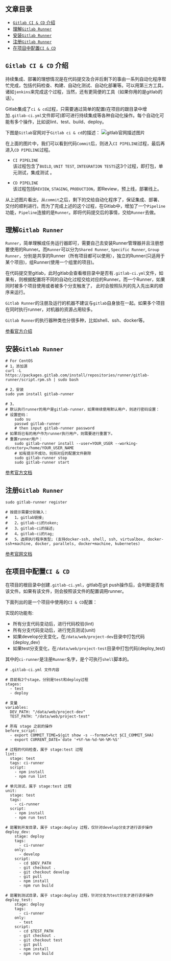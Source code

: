## 文章目录

<!-- toc -->

- [`Gitlab CI & CD` 介绍](#gitlab-ci--cd-%E4%BB%8B%E7%BB%8D)
- [理解`Gitlab Runner`](#%E7%90%86%E8%A7%A3gitlab-runner)
- [安装`Gitlab Runner`](#%E5%AE%89%E8%A3%85gitlab-runner)
- [注册`Gitlab Runner`](#%E6%B3%A8%E5%86%8Cgitlab-runner)
- [在项目中配置`CI & CD`](#%E5%9C%A8%E9%A1%B9%E7%9B%AE%E4%B8%AD%E9%85%8D%E7%BD%AEci--cd)

<!-- tocstop -->

## `Gitlab CI & CD` 介绍
持续集成、部署的理想情况是在代码提交及合并后剩下的事由一系列自动化程序帮忙完成，包括代码检查、构建、自动化测试、自动化部署等。可以用第三方工具，诸如`jenkins`来完成这个过程，当然，还有更简便的工具（如果你用的是gitlab的话）。


Gitlab集成了`ci & cd`过程，只需要通过简单的配置(在项目的跟目录中增加`.gitlab-ci.yml`文件即可)即可进行持续集成等各种自动化操作。每个自动化可能有多个操作，比如说lint、test、build、deploy。


下图是`Gitlab`官网对于`Gitlab ci & cd`的描述：
![gitlab官网描述图片](https://docs.gitlab.com/ee/ci/img/cicd_pipeline_infograph.png)


在上面的图片中，我们可以看到代码`Commit`后，则进入`CI PIPELINE`过程，最后再进入`CD PIPELINE`过程。  

- `CI PIPELINE`    
  该过程包含了`BUILD`, `UNIT TEST`, `INTEGRATION TESTS`这3个过程，即打包，单元测试，集成测试 。

- `CD PIPELINE`    
  该过程包括`REVIEW`, `STAGING`, `PRODUCTION`，即Review，预上线，部署线上。

从上述图片看出，从`commit`之后，剩下的交给自动化程序了，保证集成、部署、交付的顺利进行。而为了完成上述的这个过程，在Gitlab中，增加了一个`Pipeline`功能，`Pipeline`连接的是`Runner`。即将代码提交后的事情，交给`Runner`去做。

## 理解`Gitlab Runner`

`Runner`，简单理解成任务运行器即可，需要自己去安装Runner管理器并且注册想要使用的Runner。而`Runner`可以分为`Shared Runner`, `Specific Runner`, `Group Runner`，分别是共享的Runner（所有项目都可以使用），独立的Runner(只适用于某个项目)，组Runner(使用一个组里的项目)。

在代码提交至gitlab，此时gitlab会查看根目录中是否有`.gitlab-ci.yml`文件，如果有，则根据配置将不同的自动化过程交给对应的Runner。而一个Runner，如果同时被多个项目使用或者被多个分支触发了， 此时会按照队列的先入先出来的顺序来运行。 

`Gitlab Runner`的注册及运行的机器不建议与`gitlab`自身放在一起。如果多个项目在同时执行runner，对机器的资源占用较多。 

`Gitlab Runner`的执行器种类也分很多种，比如shell、ssh、docker等。

[参看官方介绍](https://docs.gitlab.com/ee/ci/runners/README.html)

## 安装`Gitlab Runner`

    # For CentOS
    # 1，添加源
    curl -L https://packages.gitlab.com/install/repositories/runner/gitlab-runner/script.rpm.sh | sudo bash

    # 2，安装
    sudo yum install gitlab-runner

    # 3，
    # 默认执行runner的用户是gitlab-runner，如果继续使用默认用户，则进行密码设置：
    # 设置密码：
        sudo su
        passwd gitlab-runner
        # then input gitlab-runner password
    # 如果将已有的用户作为runner执行用户，则需要进行重置下。
    # 重置runner用户：
        sudo gitlab-runner install --user=YOUR_USER --working-directory=/home/YOUR_USER_NAME
        # 如有提示不成功，则将对应的配置文件删除
        sudo gitlab-runner stop
        sudo gitlab-runner start

[参考官方文档](https://docs.gitlab.com/runner/install/linux-repository.html)

## 注册`Gitlab Runner`

    sudo gitlab-runner register

    # 按提示需要分别输入：
    #   1，gitlab链接;
    #   2，gitlab-ci的token;
    #   3，gitlab-ci的描述;
    #   4，gitlab-ci的tag;
    #   5，选择执行程序类型; (支持docker-ssh, shell, ssh, virtualbox, docker-ssh+machine, docker, parallels, docker+machine, kubernetes)


[参考官网文档](https://docs.gitlab.com/runner/register/index.html)


## 在项目中配置`CI & CD`
在项目的根目录中创建`.gitlab-ci.yml`，gitlab在git push操作后，会判断是否有该文件。如果有该文件，则会按照该文件的配置调用runner。

下面列出的是一个项目中使用的`CI & CD`配置：

实现的功能有:       

- 所有分支代码变动后，进行代码校验(lint)    
- 所有分支代码变动后，进行党员测试(unit)
- 如果develop分支变化，在`/data/web/project-dev`目录中打包代码(deploy_dev)
- 如果test分支变化，在`/data/web/project-test`目录中打包代码(deploy_test)    
        
其中的`ci-runner`是注册`Runner`名字，是个可执行`shell`脚本的。



    # .gitlab-ci.yml 文件内容

    # 目前有2个stage，分别是test和deploy过程
    stages:
      - test
      - deploy

    # 变量
    variables:
      DEV_PATH: "/data/web/project-dev"
      TEST_PATH: "/data/web/project-test"

    # 所有 stage 之前的操作
    before_script:
      - export COMMIT_TIME=$(git show -s --format=%ct $CI_COMMIT_SHA)
      - export CURRENT_DATE=`date '+%Y-%m-%d-%H-%M-%S'`

    # 过程的代码检查，属于 stage:test 过程
    lint:
      stage: test
      tags: ci-runner
      script: 
        - npm install
        - npm run lint

    # 单元测试，属于 stage:test 过程
    unit:
      stage: test
      tags:
        - ci-runner
      script:
        - npm install
        - npm run test

    # 部署到开发目录，属于 stage:deploy 过程，仅针对develop分支才进行该步操作
    deploy_dev:
        stage: deploy
        tags:
          - ci-runner
        only:
          - develop
        script:
          - cd $DEV_PATH
          - git checkout .
          - git checkout develop
          - git pull
          - npm install
          - npm run build

    # 部署到测试目录，属于 stage:deploy 过程，针对分支为test分支才进行该步操作
    deploy_test:
        stage: deploy
        tags:
          - ci-runner
        only:
          - test
        script:
          - cd $TEST_PATH
          - git checkout .
          - git checkout test
          - git pull
          - npm install
          - npm run build
